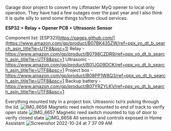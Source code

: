 Garage door project to convert my Liftmaster MyQ opener to local only operation. They have had a few outages over the past year and I also think it is quite silly to send some things to/from cloud services.

**ESP32 + Relay + Opener PCB + Ultrasonic Sensor**

Component list:
[ESP32](https://pages.github.com/](https://www.amazon.com/gp/product/B07BK435ZW/ref=ppx_yo_dt_b_search_asin_title?ie=UTF8&psc=1)
Relay - https://www.amazon.com/gp/product/B0798CZDR9/ref=ppx_yo_dt_b_search_asin_title?ie=UTF8&psc=1
Ultrasonic - https://www.amazon.com/gp/product/B01JG09DCK/ref=ppx_yo_dt_b_search_asin_title?ie=UTF8&psc=1
Project box - https://www.amazon.com/gp/product/B08PP1W8Q3/ref=ppx_yo_dt_b_search_asin_title?ie=UTF8&psc=1
Backup battery - https://www.amazon.com/gp/product/B07YRZYLKV/ref=ppx_yo_dt_b_search_asin_title?ie=UTF8&psc=1

Everything mounted tidy in a project box. Ultrasonic tx/rx poking through the lid.
![IMG_6656](https://user-images.githubusercontent.com/6666082/197527056-63d4d01e-3469-43c3-92bd-9583d641fa4e.jpg)
Magnetic reed switch mounted to end of track to verify open state
![IMG_6657](https://user-images.githubusercontent.com/6666082/197527064-1663b249-679d-456b-886e-71c61924c5a7.jpg)
Magnetic reed switch mounted to top of door to verify closed state
![IMG_6658](https://user-images.githubusercontent.com/6666082/197527069-54a0d3f7-875f-4cbd-8f3d-d43318b62d37.jpg)
All sensors and controls exposed in Home Assistant
![Screenshot 2022-10-24 at 7 37 09 AM](https://user-images.githubusercontent.com/6666082/197527087-9a2ad8cb-a5d8-41c8-92b7-350b9caf5ec6.png)
